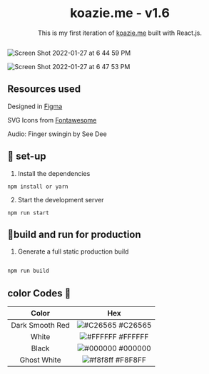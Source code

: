 <h1 align="center"> koazie.me - v1.6 </h1>

<p align="center">
  This is my first iteration of <a href="koazie.me" rel="nofollow">koazie.me</a> built with React.js.
</p>

  
  
  

  
  

  <img align="center">
  
![Screen Shot 2022-01-27 at 6 44 59 PM](https://user-images.githubusercontent.com/51058620/151462123-5c94fa94-3474-437a-8089-21a9c50e9df1.png)

 ![Screen Shot 2022-01-27 at 6 47 53 PM](https://user-images.githubusercontent.com/51058620/151462094-e968bdf1-1e09-480b-ac1d-b05f9325d663.png)

  
  ## Resources used
  <p>
  Designed in <a href="https://www.figma.com"> Figma </a>
  </p>
  <p>
  SVG Icons from <a href="https://www.fontawesome.com"> Fontawesome</a>
  </p>
  <p>
  Audio: Finger swingin by See Dee
  </p>
  


  
  ## 🧰 set-up
  
  1. Install the dependencies
  ```
  npm install or yarn
 ```
  2. Start the development server
  ```
  npm run start
  ```
  
  ## 🧩build and run for production
  
   1. Generate a full static production build
  ```go
  
  npm run build
  
  ```
  
  ## color Codes 🎨
  Color | Hex 
:-------------: | :-------------:
Dark Smooth Red  | ![#C26565](https://via.placeholder.com/10/C26565/000000?text=+) #C26565
White | ![#FFFFFF](https://via.placeholder.com/10/FFFFFF/000000?text=+) #FFFFFF
Black  | ![#000000](https://via.placeholder.com/10/000000/000000?text=+) #000000
Ghost White | ![#f8f8ff](https://via.placeholder.com/10/f8f8ff/000000?text=+) #F8F8FF

